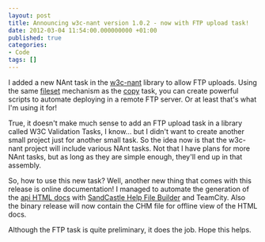 ```yaml
---
layout: post
title: Announcing w3c-nant version 1.0.2 - now with FTP upload task!
date: 2012-03-04 11:54:00.000000000 +01:00
published: true
categories:
- Code
tags: []
---
```


I added a new NAnt task in the <a href="https://sourceforge.net/projects/w3c-nant/" target="_blank">w3c-nant</a> library to allow FTP uploads. Using the same <a href="http://nant.sourceforge.net/release/0.91/help/types/fileset.html" target="_blank">fileset</a> mechanism as the <a href="http://nant.sourceforge.net/release/0.91/help/tasks/copy.html" target="_blank">copy</a> task, you can create powerful scripts to automate deploying in a remote FTP server. Or at least that's what I'm using it for!

True, it doesn't make much sense to add an FTP upload task in a library called W3C Validation Tasks, I know... but I didn't want to create another small project just for another small task. So the idea now is that the w3c-nant project will include various NAnt tasks. Not that I have plans for more NAnt tasks, but as long as they are simple enough, they'll end up in that assembly.

So, how to use this new task? Well, another new thing that comes with this release is online documentation! I managed to automate the generation of the <a href="http://w3c-nant.sourceforge.net/api/" target="_blank">api HTML docs</a> with <a href="http://shfb.codeplex.com/" target="_blank">SandCastle Help File Builder</a> and TeamCity. Also the binary release will now contain the CHM file for offline view of the HTML docs.

Although the FTP task is quite preliminary, it does the job. Hope this helps.
